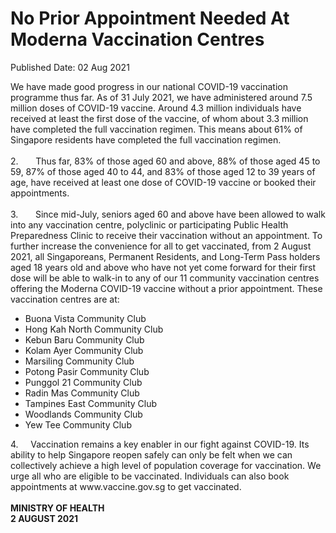 <html>
    <meta http-equiv="Content-Type" content="text/html; charset=utf-8"/>
    <meta charset="utf-8"/>
    <title>No Prior Appointment Needed At Moderna Vaccination Centres </title>
    <body><h1>No Prior Appointment Needed At Moderna Vaccination Centres </h1>
    <p>Published Date: 02 Aug 2021</p> <p>We have made good progress in our national COVID-19 vaccination programme thus far. As of 31 July 2021, we have administered around 7.5 million doses of COVID-19 vaccine. Around 4.3 million individuals have received at least the first dose of the vaccine, of whom about 3.3 million have completed the full vaccination regimen. This means about 61% of Singapore residents have completed the full vaccination regimen.<br><br>2.&nbsp; &nbsp; &nbsp; &nbsp;Thus far, 83% of those aged 60 and above, 88% of those aged 45 to 59, 87% of those aged 40 to 44, and 83% of those aged 12 to 39 years of age, have received at least one dose of COVID-19 vaccine or booked their appointments.<br><br>3.&nbsp; &nbsp; &nbsp; &nbsp;Since mid-July, seniors aged 60 and above have been allowed to walk into any vaccination centre, polyclinic or participating Public Health Preparedness Clinic to receive their vaccination without an appointment. To further increase the convenience for all to get vaccinated, from 2 August 2021, all Singaporeans, Permanent Residents, and Long-Term Pass holders aged 18 years old and above who have not yet come forward for their first dose will be able to walk-in to any of our 11 community vaccination centres offering the Moderna COVID-19 vaccine without a prior appointment. These vaccination centres are at:</p><ul><li>Buona Vista Community Club</li><li>Hong Kah North Community Club</li><li>Kebun Baru Community Club</li><li>Kolam Ayer Community Club</li><li>Marsiling Community Club</li><li>Potong Pasir Community Club</li><li>Punggol 21 Community Club</li><li>Radin Mas Community Club</li><li>Tampines East Community Club</li><li>Woodlands Community Club</li><li>Yew Tee Community Club</li></ul><p>4.&nbsp; &nbsp; &nbsp;Vaccination remains a key enabler in our fight against COVID-19. Its ability to help Singapore reopen safely can only be felt when we can collectively achieve a high level of population coverage for vaccination. We urge all who are eligible to be vaccinated. Individuals can also book appointments at www.vaccine.gov.sg to get vaccinated.<br><br><strong>MINISTRY OF HEALTH<br>2 AUGUST 2021</strong><br></p></body>
</html>